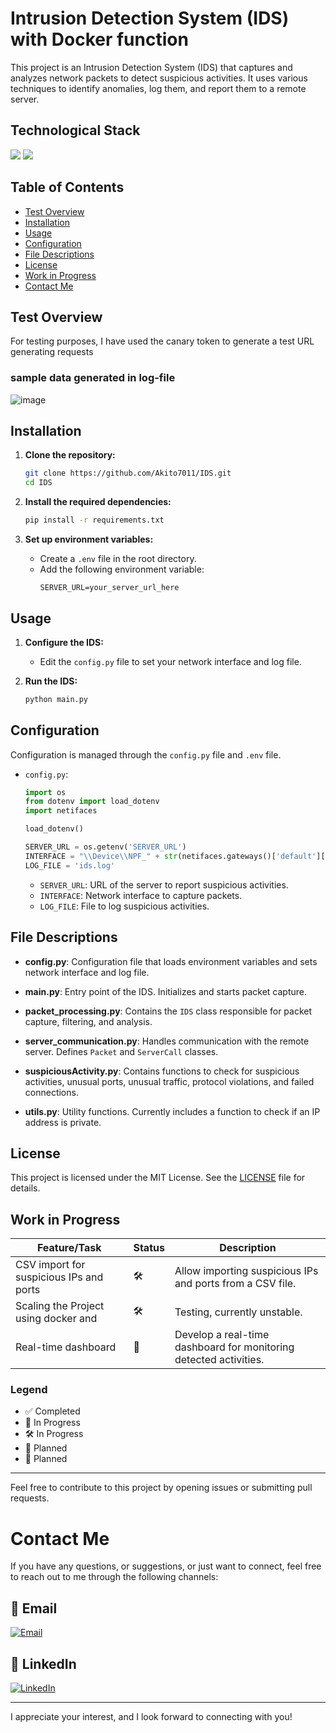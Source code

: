 # Intrusion Detection System (IDS) with Docker function

This project is an Intrusion Detection System (IDS) that captures and analyzes network packets to detect suspicious activities. It uses various techniques to identify anomalies, log them, and report them to a remote server.
## Technological Stack
<img src="https://img.shields.io/badge/python%20-%2314354C.svg?&style=for-the-badge&logo=python&logoColor=yellow"/> <img src="https://img.shields.io/badge/wireshark%20-%2314354C.svg?&style=for-the-badge&logo=wireshark&logoColor=blue"/>




## Table of Contents
- [Test Overview](#testcase)
- [Installation](#installation)
- [Usage](#usage)
- [Configuration](#configuration)
- [File Descriptions](#file-descriptions)
- [License](#license)
- [Work in Progress](#FutureWork)
- [Contact Me](#contact-me)

## Test Overview

For testing purposes, I have used the canary token to generate a test URL generating requests
### sample data generated in log-file
![image](https://github.com/Akito7011/IDS/assets/70007965/99674cab-993e-4f94-8555-76e7b49c3c59)


## Installation

1. **Clone the repository:**
   ```bash
   git clone https://github.com/Akito7011/IDS.git
   cd IDS
   ```

2. **Install the required dependencies:**
   ```bash
   pip install -r requirements.txt
   ```

3. **Set up environment variables:**
   - Create a `.env` file in the root directory.
   - Add the following environment variable:
     ```plaintext
     SERVER_URL=your_server_url_here
     ```

## Usage

1. **Configure the IDS:**
   - Edit the `config.py` file to set your network interface and log file.

2. **Run the IDS:**
   ```bash
   python main.py
   ```

## Configuration

Configuration is managed through the `config.py` file and `.env` file.

- `config.py`:
  ```python
  import os
  from dotenv import load_dotenv
  import netifaces

  load_dotenv()

  SERVER_URL = os.getenv('SERVER_URL')
  INTERFACE = "\\Device\\NPF_" + str(netifaces.gateways()['default'][netifaces.AF_INET][1])
  LOG_FILE = 'ids.log'
  ```
  - `SERVER_URL`: URL of the server to report suspicious activities.
  - `INTERFACE`: Network interface to capture packets.
  - `LOG_FILE`: File to log suspicious activities.

## File Descriptions

- **config.py**: Configuration file that loads environment variables and sets network interface and log file.

- **main.py**: Entry point of the IDS. Initializes and starts packet capture.

- **packet_processing.py**: Contains the `IDS` class responsible for packet capture, filtering, and analysis.

- **server_communication.py**: Handles communication with the remote server. Defines `Packet` and `ServerCall` classes.

- **suspiciousActivity.py**: Contains functions to check for suspicious activities, unusual ports, unusual traffic, protocol violations, and failed connections.

- **utils.py**: Utility functions. Currently includes a function to check if an IP address is private.

## License

This project is licensed under the MIT License. See the [LICENSE](LICENSE) file for details.

## Work in Progress

| Feature/Task                             | Status       | Description                                                                 |
|------------------------------------------|--------------|-----------------------------------------------------------------------------|
| CSV import for suspicious IPs and ports  | 🛠️           | Allow importing suspicious IPs and ports from a CSV file.                   |
| Scaling the Project using docker and     | 🛠️           | Testing, currently unstable.                              |
| Real-time dashboard                      | 🚀           | Develop a real-time dashboard for monitoring detected activities.           |

### Legend

- ✅ Completed
- 📝 In Progress
- 🛠️ In Progress
- 🚧 Planned
- 🚀 Planned
---

Feel free to contribute to this project by opening issues or submitting pull requests.

# Contact Me

If you have any questions, or suggestions, or just want to connect, feel free to reach out to me through the following channels:

## 📧 Email
[![Email](https://img.shields.io/badge/Email-mailto%3Atanishqtanwar1976%40gmail.com-blue?logo=gmail&logoColor=white)](mailto:tanishqtanwar1976@gmail.com)

## 💼 LinkedIn
[![LinkedIn](https://img.shields.io/badge/LinkedIn-Connect-blue?logo=linkedin&logoColor=white)](https://www.linkedin.com/in/tanishq-tanwar)

---

I appreciate your interest, and I look forward to connecting with you!
